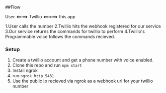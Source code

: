 ##Flow

User <====> Twillio <=====> this app

1.User calls the number
2.Twillio hits the webhook registered for our service
3.Our service returns the commands for twillio to perform
4.Twillio's Programmable voice follows the commands recieved. 

### Setup

1. Create a twillio account and get a phone number with voice enabled. 
2. Clone this repo and run ``` npm start ``` 
3. Install ngrok
4. run ``` ngrok http 5431 ``` 
5. Use the public ip recieved via ngrok as a webhook url for your twillio number
